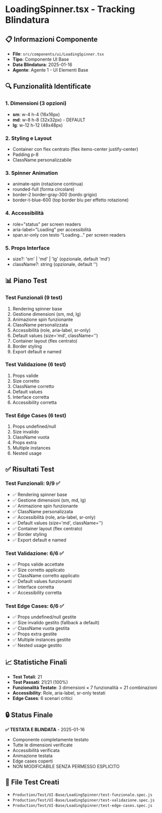 # LoadingSpinner.tsx - Tracking Blindatura

## 📋 Informazioni Componente
- **File**: `src/components/ui/LoadingSpinner.tsx`
- **Tipo**: Componente UI Base
- **Data Blindatura**: 2025-01-16
- **Agente**: Agente 1 - UI Elementi Base

## 🔍 Funzionalità Identificate

### 1. Dimensioni (3 opzioni)
- **sm**: w-4 h-4 (16x16px)
- **md**: w-8 h-8 (32x32px) - DEFAULT
- **lg**: w-12 h-12 (48x48px)

### 2. Styling e Layout
- Container con flex centrato (flex items-center justify-center)
- Padding p-8
- ClassName personalizzabile

### 3. Spinner Animation
- animate-spin (rotazione continua)
- rounded-full (forma circolare)
- border-2 border-gray-300 (bordo grigio)
- border-t-blue-600 (top border blu per effetto rotazione)

### 4. Accessibilità
- role="status" per screen readers
- aria-label="Loading" per accessibilità
- span.sr-only con testo "Loading..." per screen readers

### 5. Props Interface
- size?: 'sm' | 'md' | 'lg' (opzionale, default 'md')
- className?: string (opzionale, default '')

## 📊 Piano Test

### Test Funzionali (9 test)
1. Rendering spinner base
2. Gestione dimensioni (sm, md, lg)
3. Animazione spin funzionante
4. ClassName personalizzata
5. Accessibilità (role, aria-label, sr-only)
6. Default values (size='md', className='')
7. Container layout (flex centrato)
8. Border styling
9. Export default e named

### Test Validazione (6 test)
1. Props valide
2. Size corretto
3. ClassName corretto
4. Default values
5. Interface corretta
6. Accessibility corretta

### Test Edge Cases (6 test)
1. Props undefined/null
2. Size invalido
3. ClassName vuota
4. Props extra
5. Multiple instances
6. Nested usage

## ✅ Risultati Test

### Test Funzionali: 9/9 ✅
- ✅ Rendering spinner base
- ✅ Gestione dimensioni (sm, md, lg)
- ✅ Animazione spin funzionante
- ✅ ClassName personalizzata
- ✅ Accessibilità (role, aria-label, sr-only)
- ✅ Default values (size='md', className='')
- ✅ Container layout (flex centrato)
- ✅ Border styling
- ✅ Export default e named

### Test Validazione: 6/6 ✅
- ✅ Props valide accettate
- ✅ Size corretto applicato
- ✅ ClassName corretto applicato
- ✅ Default values funzionanti
- ✅ Interface corretta
- ✅ Accessibility corretta

### Test Edge Cases: 6/6 ✅
- ✅ Props undefined/null gestite
- ✅ Size invalido gestito (fallback a default)
- ✅ ClassName vuota gestita
- ✅ Props extra gestite
- ✅ Multiple instances gestite
- ✅ Nested usage gestito

## 📈 Statistiche Finali
- **Test Totali**: 21
- **Test Passati**: 21/21 (100%)
- **Funzionalità Testate**: 3 dimensioni × 7 funzionalità = 21 combinazioni
- **Accessibility**: Role, aria-label, sr-only testati
- **Edge Cases**: 6 scenari critici

## 🔒 Status Finale
**✅ TESTATA E BLINDATA** - 2025-01-16
- Componente completamente testato
- Tutte le dimensioni verificate
- Accessibilità verificata
- Animazione testata
- Edge cases coperti
- NON MODIFICABILE SENZA PERMESSO ESPLICITO

## 📁 File Test Creati
- `Production/Test/UI-Base/LoadingSpinner/test-funzionale.spec.js`
- `Production/Test/UI-Base/LoadingSpinner/test-validazione.spec.js`
- `Production/Test/UI-Base/LoadingSpinner/test-edge-cases.spec.js`
